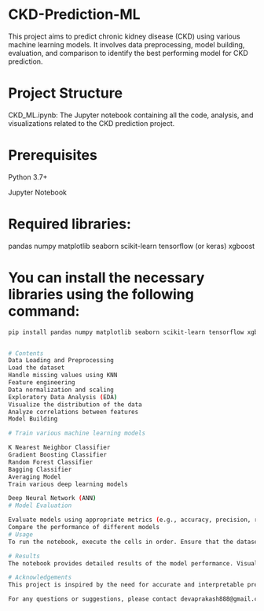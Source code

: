 # CKD-Prediction-ML
This project aims to predict chronic kidney disease (CKD) using various machine learning models. It involves data preprocessing, model building, evaluation, and comparison to identify the best performing model for CKD prediction.
# Project Structure
CKD_ML.ipynb: The Jupyter notebook containing all the code, analysis, and visualizations related to the CKD prediction project.

# Prerequisites
Python 3.7+

Jupyter Notebook

# Required libraries:
pandas
numpy
matplotlib
seaborn
scikit-learn
tensorflow (or keras)
xgboost

# You can install the necessary libraries using the following command:
``` bash
pip install pandas numpy matplotlib seaborn scikit-learn tensorflow xgboost ```


# Contents
Data Loading and Preprocessing
Load the dataset
Handle missing values using KNN
Feature engineering
Data normalization and scaling
Exploratory Data Analysis (EDA)
Visualize the distribution of the data
Analyze correlations between features
Model Building

# Train various machine learning models

K Nearest Neighbor Classifier
Gradient Boosting Classifier
Random Forest Classifier
Bagging Classifier
Averaging Model
Train various deep learning models

Deep Neural Network (ANN)
# Model Evaluation

Evaluate models using appropriate metrics (e.g., accuracy, precision, recall, F1-score)
Compare the performance of different models
# Usage
To run the notebook, execute the cells in order. Ensure that the dataset is correctly loaded and all necessary libraries are installed.

# Results
The notebook provides detailed results of the model performance. Visualizations and metrics are included to help understand the effectiveness of the models.

# Acknowledgements
This project is inspired by the need for accurate and interpretable predictions in the field of healthcare, specifically chronic kidney disease prediction.

For any questions or suggestions, please contact devaprakash888@gmail.com .


